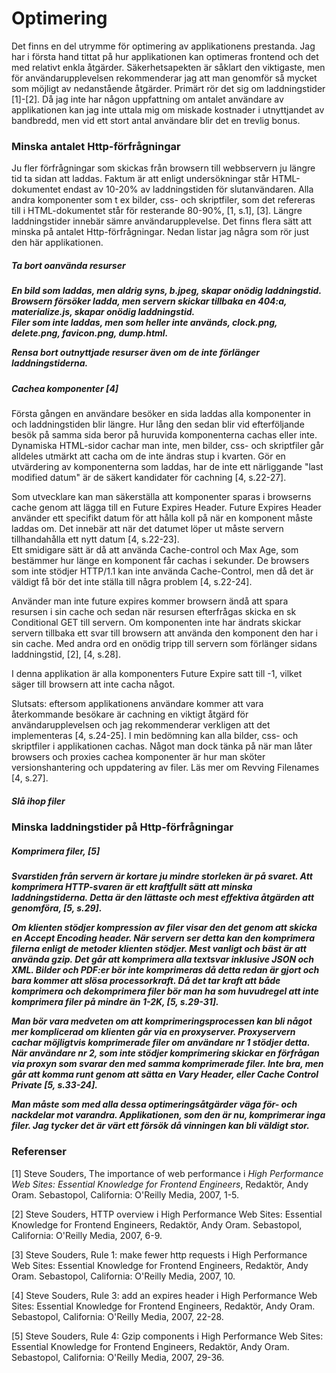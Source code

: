 <h1>Optimering</h1>

<p>Det finns en del utrymme för optimering av applikationens prestanda.
Jag har i första hand tittat på hur applikationen kan optimeras frontend
och det med relativt enkla åtgärder. Säkerhetsapekten är såklart den viktigaste,
men för användarupplevelsen rekommenderar jag att man genomför så mycket som
möjligt av nedanstående åtgärder. Primärt rör det sig om laddningstider [1]-[2].
Då jag inte har någon uppfattning om antalet användare av applikationen
kan jag inte uttala mig om miskade kostnader i utnyttjandet av bandbredd,
men vid ett stort antal användare blir det en trevlig bonus.</p>


<h3>Minska antalet Http-förfrågningar</h3>
Ju fler förfrågningar som skickas från browsern till webbservern ju längre tid ta sidan att laddas.
Faktum är att enligt undersökningar står HTML-dokumentet endast av 10-20% av laddningstiden för slutanvändaren.
Alla andra komponenter som t ex bilder, css- och skriptfiler, som det refereras till i HTML-dokumentet står
för resterande 80-90%, [1, s.1], [3]. Längre laddningstider innebär sämre användarupplevelse.
Det finns flera sätt att minska på antalet Http-förfrågningar. Nedan listar jag några som rör just den här applikationen.

<h5>Ta bort oanvända resurser<h5>
En bild som laddas, men aldrig syns, b.jpeg, skapar onödig laddningstid.<br>
Browsern försöker ladda, men servern skickar tillbaka en 404:a, materialize.js, skapar onödig laddningstid.<br>
Filer som inte laddas, men som heller inte används, clock.png, delete.png, favicon.png, dump.html.<br>

Rensa bort outnyttjade resurser även om de inte förlänger laddningstiderna.

<h5>Cachea komponenter [4]</h5>
Första gången en användare besöker en sida laddas alla komponenter in och laddningstiden blir längre. Hur lång den
sedan blir vid efterföljande besök på samma sida beror på huruvida komponenterna cachas eller inte. Dynamiska HTML-sidor
cachar man inte, men bilder, css- och skriptfiler går alldeles utmärkt att cacha om de inte ändras stup i kvarten.
Gör en utvärdering av komponenterna som laddas, har de inte ett närliggande "last modified datum" är de säkert kandidater för
cachning [4, s.22-27].

Som utvecklare kan man säkerställa att komponenter sparas i browserns cache genom att lägga till en Future Expires Header.
Future Expires Header använder ett specifikt datum för att hålla koll på när en komponent måste laddas om. Det innebär
att när det datumet löper ut måste servern tillhandahålla ett nytt datum [4, s.22-23].<br>
Ett smidigare sätt är då att använda Cache-control och Max Age, som bestämmer hur länge en komponent får cachas i sekunder.
De browsers som inte stödjer HTTP/1.1 kan inte använda Cache-Control, men då det är väldigt få bör det inte ställa till
några problem [4, s.22-24].

Använder man inte future expires kommer browsern ändå att spara resursen i sin cache och sedan när resursen efterfrågas
skicka en sk Conditional GET till servern. Om komponenten inte har ändrats skickar servern tillbaka ett svar till browsern
att använda den komponent den har i sin cache. Med andra ord en onödig tripp till servern som förlänger sidans laddningstid, [2], [4, s.28].

I denna applikation är alla komponenters Future Expire satt till -1, vilket säger till browsern att inte cacha något.

Slutsats: eftersom applikationens användare kommer att vara återkommande besökare är cachning en viktigt åtgärd för
användarupplevelsen och jag rekommenderar verkligen att det implementeras [4, s.24-25]. I min bedömning kan alla bilder,
css- och skriptfiler i applikationen cachas. Något man dock tänka på när man låter browsers och proxies cachea
komponenter är hur man sköter versionshantering och uppdatering av filer. Läs mer om Revving Filenames [4, s.27].

<h5>Slå ihop filer<h5>



<h3>Minska laddningstider på Http-förfrågningar</h3>

<h5>Komprimera filer, [5]<h5>
Svarstiden från servern är kortare ju mindre storleken är på svaret. Att komprimera HTTP-svaren är ett kraftfullt sätt att
minska laddningstiderna. Detta är den lättaste och mest effektiva åtgärden att genomföra, [5, s.29].

Om klienten stödjer kompression av filer visar den det genom att skicka en Accept Encoding header. När servern ser detta
kan den komprimera filerna enligt de metoder klienten stödjer. Mest vanligt och bäst är att använda gzip.
Det går att komprimera alla textsvar inklusive JSON och XML. Bilder och PDF:er bör inte komprimeras då detta redan är
gjort och bara kommer att slösa processorkraft. Då det tar kraft att både komprimera och dekomprimera filer bör man ha som
huvudregel att inte komprimera filer på mindre än 1-2K, [5, s.29-31].

Man bör vara medveten om att komprimeringsprocessen kan bli något mer komplicerad om klienten går via en proxyserver.
Proxyservern cachar möjligtvis komprimerade filer om användare nr 1 stödjer detta. När användare nr 2, som inte stödjer
komprimering skickar en förfrågan via proxyn som svarar den med samma komprimerade filer. Inte bra, men går att komma runt
genom att sätta en Vary Header, eller Cache Control Private [5, s.33-24].

Man måste som med alla dessa optimeringsåtgärder väga för- och nackdelar mot varandra. Applikationen, som den är nu,
komprimerar inga filer. Jag tycker det är värt ett försök då vinningen kan bli väldigt stor.




<h3>Referenser</h3>

<p>[1] Steve Souders, The importance of web performance i <i>High Performance Web Sites: Essential Knowledge for Frontend Engineers</i>,
Redaktör, Andy Oram. Sebastopol, California: O'Reilly Media, 2007, 1-5.</p>

[2] Steve Souders, HTTP overview i <italic>High Performance Web Sites: Essential Knowledge for Frontend Engineers</italic>,
Redaktör, Andy Oram. Sebastopol, California: O'Reilly Media, 2007, 6-9.

[3] Steve Souders, Rule 1: make fewer http requests i <italic>High Performance Web Sites: Essential Knowledge for Frontend Engineers</italic>,
Redaktör, Andy Oram. Sebastopol, California: O'Reilly Media, 2007, 10.

[4] Steve Souders, Rule 3: add an expires header i <italic>High Performance Web Sites: Essential Knowledge for Frontend Engineers</italic>,
Redaktör, Andy Oram. Sebastopol, California: O'Reilly Media, 2007, 22-28.

[5] Steve Souders, Rule 4:  Gzip components i <italic>High Performance Web Sites: Essential Knowledge for Frontend Engineers</italic>,
Redaktör, Andy Oram. Sebastopol, California: O'Reilly Media, 2007, 29-36.

